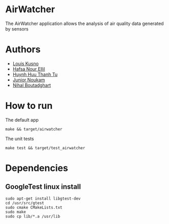 # AirWatcher
The AirWatcher application allows the analysis of air quality data generated by sensors

# Authors
- [Louis Kusno](https://github.com/howdrox/)
- [Hafsa Nour Ellil](https://github.com/violetwings)
- [Huynh Huu Thanh Tu](https://github.com/hhttu)
- [Junior Noukam](https://github.com/NkmJunior)
- [Nihal Boutadghart](https://github.com/nihalbgt)

# How to run

The default app
```
make && target/airwatcher
```

The unit tests
```
make test && target/test_airwatcher
```

# Dependencies

## GoogleTest linux install
```
sudo apt-get install libgtest-dev
cd /usr/src/gtest
sudo cmake CMakeLists.txt
sudo make
sudo cp lib/*.a /usr/lib
```